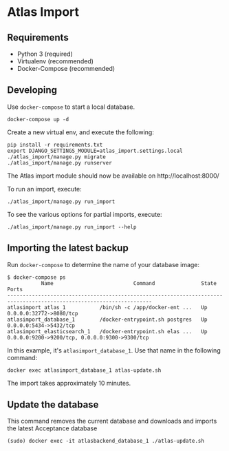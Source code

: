 Atlas Import
============


Requirements
------------

* Python 3 (required)
* Virtualenv (recommended)
* Docker-Compose (recommended)


Developing
----------

Use `docker-compose` to start a local database.

	docker-compose up -d

Create a new virtual env, and execute the following:

	pip install -r requirements.txt
	export DJANGO_SETTINGS_MODULE=atlas_import.settings.local
	./atlas_import/manage.py migrate
	./atlas_import/manage.py runserver
	

The Atlas import module should now be available on http://localhost:8000/

To run an import, execute:

	./atlas_import/manage.py run_import

To see the various options for partial imports, execute:

	./atlas_import/manage.py run_import --help
	

Importing the latest backup
---------------------------
	
Run `docker-compose` to determine the name of your database image:

	$ docker-compose ps
               Name                          Command               State                       Ports                      
    ---------------------------------------------------------------------------------------------------------------------
    atlasimport_atlas_1           /bin/sh -c /app/docker-ent ...   Up      0.0.0.0:32772->8080/tcp                        
    atlasimport_database_1        /docker-entrypoint.sh postgres   Up      0.0.0.0:5434->5432/tcp                         
    atlasimport_elasticsearch_1   /docker-entrypoint.sh elas ...   Up      0.0.0.0:9200->9200/tcp, 0.0.0.0:9300->9300/tcp 
    
    
In this example, it's `atlasimport_database_1`. Use that name in the following command:
    
    docker exec atlasimport_database_1 atlas-update.sh
     
The import takes approximately 10 minutes. 
	
	
	
Update the database
-------------------

This command removes the current database and downloads and imports the latest Acceptance database

    (sudo) docker exec -it atlasbackend_database_1 ./atlas-update.sh

    